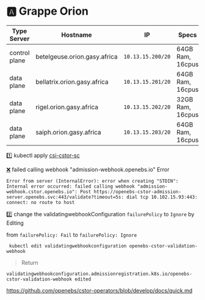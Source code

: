 # :a: Grappe Orion

| Type Server   | Hostname                     |  IP               | Specs                 |
|---------------|------------------------------|-------------------|-----------------------|
| control plane | betelgeuse.orion.gasy.africa | `10.13.15.200/20` | 64GB Ram,      16cpus |
| data plane    | bellatrix.orion.gasy.africa  | `10.13.15.201/20` | 64GB Ram,      16cpus |
| data plane    | rigel.orion.gasy.africa      | `10.13.15.202/20` | 32GB Ram,      16cpus |
| data plane    | saiph.orion.gasy.africa      | `10.13.15.203/20` | 64GB Ram,      16cpus |



:one: kubectl apply [csi-cstor-sc](csi-cstor-sc.md)

[:x:](https://github.com/openebs/openebs/issues/3046) failed calling webhook "admission-webhook.openebs.io" Error
```
Error from server (InternalError): error when creating "STDIN": Internal error occurred: failed calling webhook "admission-webhook.cstor.openebs.io": Post https://openebs-cstor-admission-server.openebs.svc:443/validate?timeout=5s: dial tcp 10.102.15.93:443: connect: no route to host
```

:two: change the validatingwebhookConfiguration `failurePolicy` to `Ignore` by Editing 

from `failurePolicy: Fail` to   `failurePolicy: Ignore`

```
 kubectl edit validatingwebhookconfiguration openebs-cstor-validation-webhook
```
> Return
```
validatingwebhookconfiguration.admissionregistration.k8s.io/openebs-cstor-validation-webhook edited
```

https://github.com/openebs/cstor-operators/blob/develop/docs/quick.md
